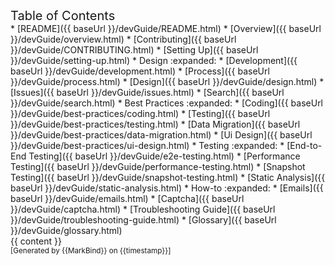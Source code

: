 <include src="headers/header.mbdf" />

<div id="flex-body">
  <nav id="site-nav" class="fixed-header-padding">
    <div class="site-nav-top">
      <div class="font-weight-bold mb-2" style="font-size: 1.25rem;">Table of Contents</div>
    </div>
    <div class="nav-component slim-scroll">
      <site-nav>
* [README]({{ baseUrl }}/devGuide/README.html)
* [Overview]({{ baseUrl }}/devGuide/overview.html)
* [Contributing]({{ baseUrl }}/devGuide/CONTRIBUTING.html)
* [Setting Up]({{ baseUrl }}/devGuide/setting-up.html)
* Design :expanded:
  * [Development]({{ baseUrl }}/devGuide/development.html)
  * [Process]({{ baseUrl }}/devGuide/process.html)
  * [Design]({{ baseUrl }}/devGuide/design.html)
  * [Issues]({{ baseUrl }}/devGuide/issues.html)
  * [Search]({{ baseUrl }}/devGuide/search.html)
* Best Practices :expanded:
  * [Coding]({{ baseUrl }}/devGuide/best-practices/coding.html)
  * [Testing]({{ baseUrl }}/devGuide/best-practices/testing.html)
  * [Data Migration]({{ baseUrl }}/devGuide/best-practices/data-migration.html)
  * [Ui Design]({{ baseUrl }}/devGuide/best-practices/ui-design.html)
* Testing :expanded:
  * [End-to-End Testing]({{ baseUrl }}/devGuide/e2e-testing.html)
  * [Performance Testing]({{ baseUrl }}/devGuide/performance-testing.html)
  * [Snapshot Testing]({{ baseUrl }}/devGuide/snapshot-testing.html)
  * [Static Analysis]({{ baseUrl }}/devGuide/static-analysis.html)
* How-to :expanded:
  * [Emails]({{ baseUrl }}/devGuide/emails.html)
  * [Captcha]({{ baseUrl }}/devGuide/captcha.html)
* [Troubleshooting Guide]({{ baseUrl }}/devGuide/troubleshooting-guide.html)
* [Glossary]({{ baseUrl }}/devGuide/glossary.html)
      </site-nav>
    </div>
  </nav>
  <div id="content-wrapper" class="fixed-header-padding">
    {{ content }}
  </div>
  <nav id="page-nav" class="fixed-header-padding">
    <div class="nav-component slim-scroll">
      <page-nav />
    </div>
  </nav>
</div>

<footer>
  
<!-- Support MarkBind by including a link to us on your landing page! -->
<div class="text-center">
  <small>[Generated by {{MarkBind}} on {{timestamp}}]</small>
</div>

</footer>
